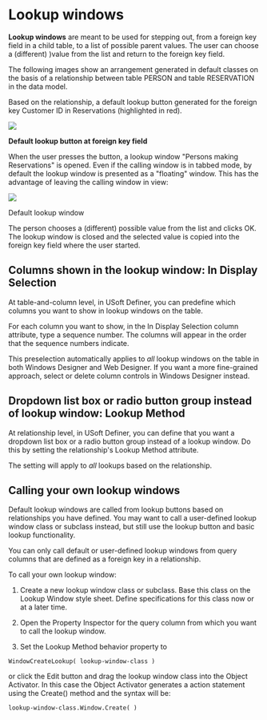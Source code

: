 # Lookup windows

**Lookup windows** are meant to be used for stepping out, from a foreign key field in a child table, to a list of possible parent values. The user can choose a (different) )value from the list and return to the foreign key field.

The following images show an arrangement generated in default classes on the basis of a relationship between table PERSON and table RESERVATION in the data model.

Based on the relationship, a default lookup button generated for the foreign key Customer ID in Reservations (highlighted in red).

![](/api/Desktop%20UIs/Exploring%20USoft%20Windows%20Designer/assets/90c624a7-4751-41a1-94e7-83ee15b2b68a.png)

**Default lookup button at foreign key field**

When the user presses the button, a lookup window "Persons making Reservations" is opened. Even if the calling window is in tabbed mode, by default the lookup window is presented as a "floating" window. This has the advantage of leaving the calling window in view:

![](/api/Desktop%20UIs/Exploring%20USoft%20Windows%20Designer/assets/410a4042-b07b-41ab-98c4-82802f5c00f5.png)

Default lookup window

The person chooses a (different) possible value from the list and clicks OK. The lookup window is closed and the selected value is copied into the foreign key field where the user started.

## Columns shown in the lookup window: In Display Selection

At table-and-column level, in USoft Definer, you can predefine which columns you want to show in lookup windows on the table.

For each column you want to show, in the In Display Selection column attribute, type a sequence number. The columns will appear in the order that the sequence numbers indicate.

This preselection automatically applies to *all* lookup windows on the table in both Windows Designer and Web Designer. If you want a more fine-grained approach, select or delete column controls in Windows Designer instead.

## Dropdown list box or radio button group instead of lookup window: Lookup Method

At relationship level, in USoft Definer, you can define that you want a dropdown list box or a radio button group instead of a lookup window. Do this by setting the relationship's Lookup Method attribute.

The setting will apply to *all* lookups based on the relationship.

## Calling your own lookup windows

Default lookup windows are called from lookup buttons based on relationships you have defined. You may want to call a user-defined lookup window class or subclass instead, but still use the lookup button and basic lookup functionality.

You can only call default or user-defined lookup windows from query columns that are defined as a foreign key in a relationship.

To call your own lookup window:

1. Create a new lookup window class or subclass. Base this class on the Lookup Window style sheet. Define specifications for this class now or at a later time.

2. Open the Property Inspector for the query column from which you want to call the lookup window.

3. Set the Lookup Method behavior property to

```
WindowCreateLookup( lookup-window-class )

```

or click the Edit button and drag the lookup window class into the Object Activator. In this case the Object Activator generates a action statement using the Create() method and the syntax will be:

```
lookup-window-class.Window.Create( )

```